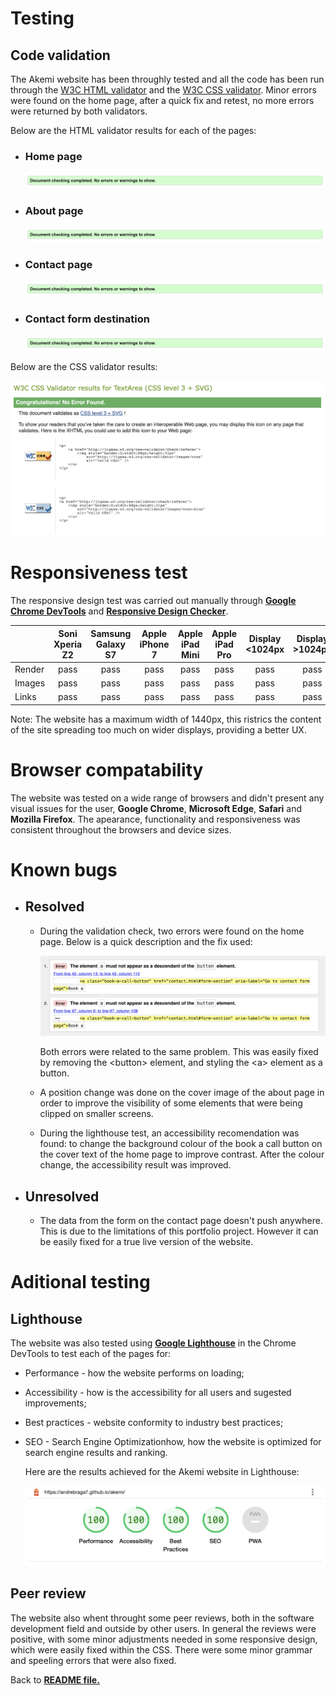 # Testing

## Code validation

The Akemi website has been throughly tested and all the code has been run through the [W3C HTML validator](https://validator.w3.org/) and the [W3C CSS validator](https://jigsaw.w3.org/css-validator/). Minor errors were found on the home page, after a quick fix and retest, no more errors were returned by both validators.

Below are the HTML validator results for each of the pages:

- ### Home page

    ![HTML validator results](assets/readme-images/html-validator.jpg)

- ### About page

    ![HTML validator results](assets/readme-images/html-validator.jpg)

- ### Contact page

    ![HTML validator results](assets/readme-images/html-validator.jpg)

- ### Contact form destination

    ![HTML validator results](assets/readme-images/html-validator.jpg)

Below are the CSS validator results:

![CSS validator results](assets/readme-images/css-validator.jpg)

# Responsiveness test

The responsive design test was carried out manually through [**Google Chrome DevTools**](https://developer.chrome.com/docs/devtools/) and [**Responsive Design Checker**](https://responsivedesignchecker.com/).

|        | Soni Xperia Z2 | Samsung Galaxy S7 | Apple iPhone 7 | Apple iPad Mini | Apple iPad Pro| Display <1024px | Display >1024px |
|--------|:--------------:|:-----------------:|:--------------:|:---------------:|:-------------:|:----------------:|:----------------:|
| Render | pass           | pass              | pass           | pass            | pass          | pass             | pass             |
| Images | pass           | pass              | pass           | pass            | pass          | pass             | pass             |
| Links  | pass           | pass              | pass           | pass            | pass          | pass             | pass             |

Note: The website has a maximum width of 1440px, this ristrics the content of the site spreading too much on wider displays, providing a better UX.

# Browser compatability

The website was tested on a wide range of browsers and didn't present any visual issues for the user, **Google Chrome**, **Microsoft Edge**, **Safari** and **Mozilla Firefox**. The apearance, functionality and responsiveness was consistent throughout the browsers and device sizes.

# Known bugs

- ## Resolved
    - During the validation check, two errors were found on the home page. Below is a quick description and the fix used:

        ![Bugs found](assets/readme-images/bugs.jpg)
        
        Both errors were related to the same problem. This was easily fixed by removing the \<button> element, and styling the \<a> element as a button.

    - A position change was done on the cover image of the about page in order to improve the visibility of some elements that were being clipped on smaller screens.

    - During the lighthouse test, an accessibility recomendation was found: to change the background colour of the book a call button on the cover text of the home page to improve contrast. After the colour change, the accessibility result was improved.

- ## Unresolved
    - The data from the form on the contact page doesn't push anywhere. This is due to the limitations of this portfolio project. However it can be easily fixed for a true live version of the website.

# Aditional testing

## Lighthouse

The website was also tested using [**Google Lighthouse**](https://developers.google.com/web/tools/lighthouse) in the Chrome DevTools to test each of the pages for:
- Performance - how the website performs on loading;
- Accessibility - how is the accessibility for all users and sugested improvements;
- Best practices - website conformity to industry best practices;
- SEO - Search Engine Optimizationhow, how the website is optimized for search engine results and ranking.

    Here are the results achieved for the Akemi website in Lighthouse:

    ![Lighthouse results](assets/readme-images/lighthouse.jpg)

## Peer review

The website also whent throught some peer reviews, both in the software development field and outside by other users. In general the reviews were positive, with some minor adjustments needed in some responsive design, which were easily fixed within the CSS. There were some minor grammar and speeling errors that were also fixed.

Back to [**README file.**](README.md)